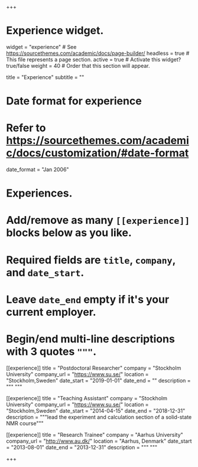 +++
# Experience widget.
widget = "experience"  # See https://sourcethemes.com/academic/docs/page-builder/
headless = true  # This file represents a page section.
active = true  # Activate this widget? true/false
weight = 40  # Order that this section will appear.

title = "Experience"
subtitle = ""

# Date format for experience
#   Refer to https://sourcethemes.com/academic/docs/customization/#date-format
date_format = "Jan 2006"

# Experiences.
#   Add/remove as many `[[experience]]` blocks below as you like.
#   Required fields are `title`, `company`, and `date_start`.
#   Leave `date_end` empty if it's your current employer.
#   Begin/end multi-line descriptions with 3 quotes `"""`.
[[experience]]
  title = "Postdoctoral Researcher"
  company = "Stockholm University"
  company_url = "https://www.su.se/"
  location = "Stockholm,Sweden"
  date_start = "2019-01-01"
  date_end = ""
  description = """
  """

[[experience]]
  title = "Teaching Assistant"
  company = "Stockholm University"
  company_url = "https://www.su.se/"
  location = "Stockholm,Sweden"
  date_start = "2014-04-15"
  date_end = "2018-12-31"
  description = """lead the experiment and calculation section of a solid-state NMR course"""

[[experience]]
  title = "Research Trainee"
  company = "Aarhus University"
  company_url = "http://www.au.dk/"
  location = "Aarhus, Denmark"
  date_start = "2013-08-01"
  date_end = "2013-12-31"
  description = """
  """

+++
